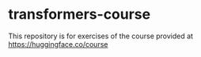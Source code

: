# transformers-course
This repository is for exercises of the course provided at https://huggingface.co/course
